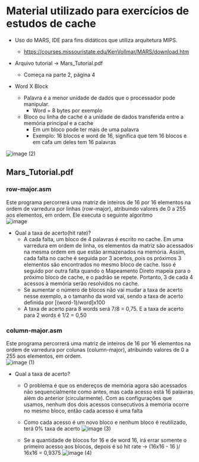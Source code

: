 # Material utilizado para exercícios de estudos de cache
- Uso do MARS, IDE para fins didáticos que utiliza arquitetura MIPS.<br>
  - https://courses.missouristate.edu/KenVollmar/MARS/download.htm<br>
- Arquivo tutorial -> Mars_Tutorial.pdf<br>
  - Começa na parte 2, página 4<br>

- Word X Block
    - Palavra é a menor unidade de dados que o processador pode manipular.
      - Word = 8 bytes por exemplo
    - Bloco ou linha de cache é a unidade de dados transferida entre a memória principal e a cache
      - Em um bloco pode ter mais de uma palavra
      - Exemplo: 16 blocos e word de 16, significa que tem 16 blocos e em cafa um deles tem 16 palavras
      
 ![image (2)](https://github.com/user-attachments/assets/8f9f2414-4bcc-4720-8b33-ca18345a3d55)

## Mars_Tutorial.pdf
### row-major.asm
Este programa percorrerá uma matriz de inteiros de 16 por 16 elementos na ordem de varredura por linhas (row-major), atribuindo valores de 0 a 255 aos elementos, em ordem. Ele executa o seguinte algoritmo<br>
![image](https://github.com/user-attachments/assets/229fe55f-c667-4097-b63c-087c5123b523)
- Qual a taxa de acerto(hit rate)?
    - A cada falta, um bloco de 4 palavras é escrito no cache. Em uma varredura em ordem de linha, os elementos da matriz são acessados na mesma ordem em que estão armazenados na memória. Assim, cada falta no cache é seguida por 3 acertos, pois os próximos 3 elementos são encontrados no mesmo bloco de cache. Isso é seguido por outra falta quando o Mapeamento Direto mapeia para o próximo bloco de cache, e o padrão se repete. Portanto, 3 de cada 4 acessos à memória serão resolvidos no cache.<br>
    - Se aumentar o número de blocos não vai mudar a taxa de acerto nesse exemplo, a o tamanho da word vai, sendo a taxa de acerto definida por [(word-1)/word]x100<br>
    - A taxa de acerto para 8 words será 7/8 = 0,75. E a taxa de acerto para 2 words é 1/2 = 0,50 <br>
### column-major.asm
Este programa percorrerá uma matriz de inteiros de 16 por 16 elementos na ordem de varredura por colunas (column-major), atribuindo valores de 0 a 255 aos elementos, em ordem.<br>
![image (1)](https://github.com/user-attachments/assets/3def31a9-7af3-4e7d-92bc-c5985a7180d0)
- Qual a taxa de acerto?
    - O problema é que os endereços de memória agora são acessados não sequencialmente como antes, mas cada acesso está 16 palavras além do anterior (circularmente). Com as configurações que usamos, nenhum dos dois acessos consecutivos à memória ocorre no mesmo bloco, então cada acesso é uma falta
      
    - Como cada acesso é um novo bloco e nenhum bloco é reutilizado, terá 0% taxa de acerto
      ![image (3)](https://github.com/user-attachments/assets/98b7e3a3-c37b-445e-b59b-79a6221253b1)

    - Se a quantidade de blocos for 16 e de word 16, irá errar somente o primeiro acesso aos blocos, depois é só hit rate → (16x16 - 16 )/ 16x16 = 0,9375
  ![image (4)](https://github.com/user-attachments/assets/7cd15fec-d2dd-4268-b630-6fa3e7dd36eb)

